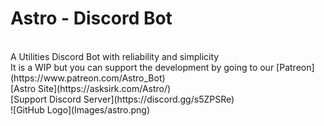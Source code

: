 # Astro - Discord Bot
<br>
A Utilities Discord Bot with reliability and simplicity
<br>
It is a WIP but you can support the development by going to our [Patreon](https://www.patreon.com/Astro_Bot)
<br>
[Astro Site](https://asksirk.com/Astro/)
<br>
[Support Discord Server](https://discord.gg/s5ZPSRe)
<br>
![GitHub Logo](Images/astro.png)
